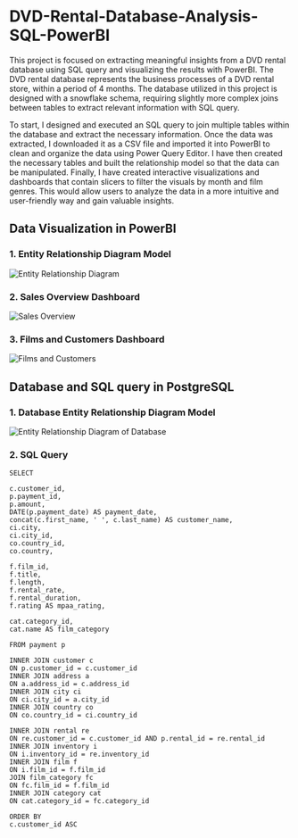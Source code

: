 # DVD-Rental-Database-Analysis-SQL-PowerBI

This project is focused on extracting meaningful insights from a DVD rental database using SQL query and visualizing the results with PowerBI. The DVD rental database represents the business processes of a DVD rental store, within a period of 4 months. The database utilized in this project is designed with a snowflake schema, requiring slightly more complex joins between tables to extract relevant information with SQL query.

To start, I designed and executed an SQL query to join multiple tables within the database and extract the necessary information. Once the data was extracted, I downloaded it as a CSV file and imported it into PowerBI to clean and organize the data using Power Query Editor. I have then created the necessary tables and built the relationship model so that the data can be manipulated. Finally, I have created interactive visualizations and dashboards that contain slicers to filter the visuals by month and film genres. This would allow users to analyze the data in a more intuitive and user-friendly way and gain valuable insights.

##  Data Visualization in PowerBI

### 1. Entity Relationship Diagram Model
![Entity Relationship Diagram](https://user-images.githubusercontent.com/127214128/235675767-cfdc60b5-040e-4733-a1bd-ce44e1f1ed3d.PNG)

### 2. Sales Overview Dashboard
![Sales Overview](https://user-images.githubusercontent.com/127214128/235675910-e2e61a66-0f15-4f57-91f7-3aa87dca98fc.PNG)

### 3. Films and Customers Dashboard
![Films and Customers](https://user-images.githubusercontent.com/127214128/235693618-2409493d-a4d4-4f29-b27b-699464f1ce3f.PNG)

##  Database and SQL query in PostgreSQL

### 1. Database Entity Relationship Diagram Model
![Entity Relationship Diagram of Database](https://user-images.githubusercontent.com/127214128/235706207-2526f55c-be39-4cdc-b9bd-b59d35f5632a.PNG)

### 2. SQL Query
```
SELECT

c.customer_id,
p.payment_id,
p.amount,
DATE(p.payment_date) AS payment_date,
concat(c.first_name, ' ', c.last_name) AS customer_name,
ci.city,
ci.city_id,
co.country_id,
co.country,

f.film_id,
f.title,
f.length,
f.rental_rate,
f.rental_duration,
f.rating AS mpaa_rating,

cat.category_id,
cat.name AS film_category

FROM payment p

INNER JOIN customer c 
ON p.customer_id = c.customer_id
INNER JOIN address a
ON a.address_id = c.address_id
INNER JOIN city ci
ON ci.city_id = a.city_id
INNER JOIN country co
ON co.country_id = ci.country_id

INNER JOIN rental re
ON re.customer_id = c.customer_id AND p.rental_id = re.rental_id
INNER JOIN inventory i
ON i.inventory_id = re.inventory_id
INNER JOIN film f
ON i.film_id = f.film_id
JOIN film_category fc
ON fc.film_id = f.film_id
INNER JOIN category cat
ON cat.category_id = fc.category_id

ORDER BY 
c.customer_id ASC
```

